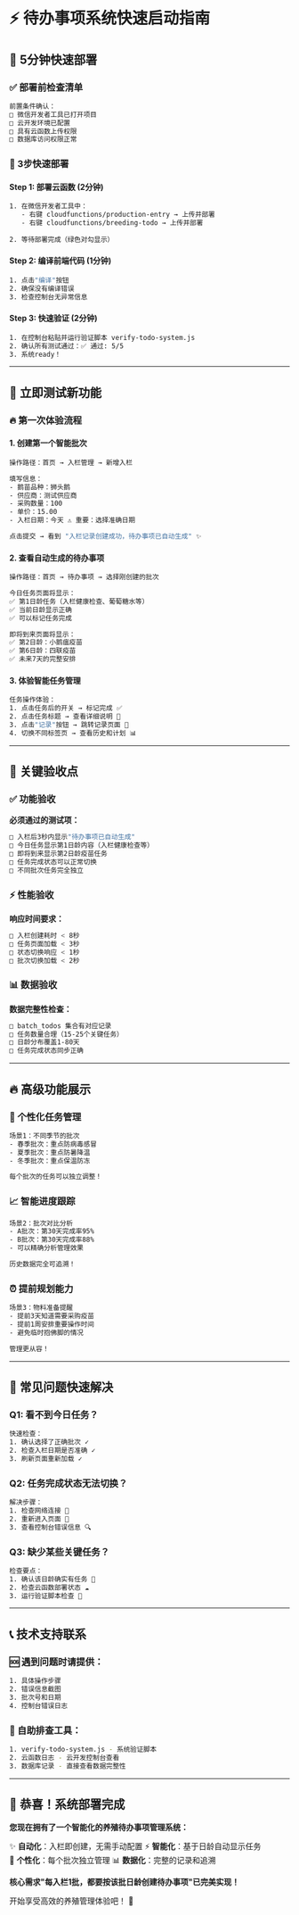 # ⚡ 待办事项系统快速启动指南

## 🎯 5分钟快速部署

### ✅ 部署前检查清单
```bash
前置条件确认：
□ 微信开发者工具已打开项目
□ 云开发环境已配置
□ 具有云函数上传权限
□ 数据库访问权限正常
```

### 🚀 3步快速部署

#### Step 1: 部署云函数 (2分钟)
```bash
1. 在微信开发者工具中：
   - 右键 cloudfunctions/production-entry → 上传并部署
   - 右键 cloudfunctions/breeding-todo → 上传并部署
   
2. 等待部署完成（绿色对勾显示）
```

#### Step 2: 编译前端代码 (1分钟)  
```bash
1. 点击"编译"按钮
2. 确保没有编译错误
3. 检查控制台无异常信息
```

#### Step 3: 快速验证 (2分钟)
```bash
1. 在控制台粘贴并运行验证脚本 verify-todo-system.js
2. 确认所有测试通过：✅ 通过: 5/5
3. 系统ready！
```

---

## 🧪 立即测试新功能

### 🔥 第一次体验流程

#### 1. 创建第一个智能批次
```bash
操作路径：首页 → 入栏管理 → 新增入栏

填写信息：
- 鹅苗品种：狮头鹅
- 供应商：测试供应商  
- 采购数量：100
- 单价：15.00
- 入栏日期：今天 ⚠️ 重要：选择准确日期

点击提交 → 看到 "入栏记录创建成功，待办事项已自动生成" ✨
```

#### 2. 查看自动生成的待办事项
```bash
操作路径：首页 → 待办事项 → 选择刚创建的批次

今日任务页面将显示：
✅ 第1日龄任务（入栏健康检查、葡萄糖水等）
✅ 当前日龄显示正确
✅ 可以标记任务完成

即将到来页面将显示：
✅ 第2日龄：小鹅瘟疫苗
✅ 第6日龄：四联疫苗
✅ 未来7天的完整安排
```

#### 3. 体验智能任务管理
```bash
任务操作体验：
1. 点击任务后的开关 → 标记完成 ✅
2. 点击任务标题 → 查看详细说明 📖  
3. 点击"记录"按钮 → 跳转记录页面 📝
4. 切换不同标签页 → 查看历史和计划 📊
```

---

## 🎯 关键验收点

### ✅ 功能验收
**必须通过的测试项：**
```bash
□ 入栏后3秒内显示"待办事项已自动生成"
□ 今日任务显示第1日龄内容（入栏健康检查等）
□ 即将到来显示第2日龄疫苗任务
□ 任务完成状态可以正常切换
□ 不同批次任务完全独立
```

### ⚡ 性能验收
**响应时间要求：**
```bash
□ 入栏创建耗时 < 8秒
□ 任务页面加载 < 3秒  
□ 状态切换响应 < 1秒
□ 批次切换加载 < 2秒
```

### 📊 数据验收
**数据完整性检查：**
```bash
□ batch_todos 集合有对应记录
□ 任务数量合理（15-25个关键任务）
□ 日龄分布覆盖1-80天
□ 任务完成状态同步正确
```

---

## 🔥 高级功能展示

### 🎨 个性化任务管理
```bash
场景1：不同季节的批次
- 春季批次：重点防病毒感冒
- 夏季批次：重点防暑降温  
- 冬季批次：重点保温防冻

每个批次的任务可以独立调整！
```

### 📈 智能进度跟踪
```bash
场景2：批次对比分析
- A批次：第30天完成率95%
- B批次：第30天完成率88%
- 可以精确分析管理效果

历史数据完全可追溯！
```

### ⏰ 提前规划能力
```bash
场景3：物料准备提醒
- 提前3天知道需要采购疫苗
- 提前1周安排重要操作时间
- 避免临时抱佛脚的情况

管理更从容！
```

---

## 🚨 常见问题快速解决

### Q1: 看不到今日任务？
```bash
快速检查：
1. 确认选择了正确批次 ✓
2. 检查入栏日期是否准确 ✓  
3. 刷新页面重新加载 ✓
```

### Q2: 任务完成状态无法切换？
```bash
解决步骤：
1. 检查网络连接 📶
2. 重新进入页面 🔄
3. 查看控制台错误信息 🔍
```

### Q3: 缺少某些关键任务？
```bash
检查要点：
1. 确认该日龄确实有任务 📅
2. 检查云函数部署状态 ☁️
3. 运行验证脚本检查 🧪
```

---

## 📞 技术支持联系

### 🆘 遇到问题时请提供：
```bash
1. 具体操作步骤
2. 错误信息截图  
3. 批次号和日期
4. 控制台错误日志
```

### 🔧 自助排查工具：
```bash
1. verify-todo-system.js - 系统验证脚本
2. 云函数日志 - 云开发控制台查看
3. 数据库记录 - 直接查看数据完整性
```

---

## 🎉 恭喜！系统部署完成

**您现在拥有了一个智能化的养殖待办事项管理系统：**

✨ **自动化**：入栏即创建，无需手动配置
⚡ **智能化**：基于日龄自动显示任务  
🎯 **个性化**：每个批次独立管理
📊 **数据化**：完整的记录和追溯

**核心需求"每入栏1批，都要按该批日龄创建待办事项"已完美实现！**

开始享受高效的养殖管理体验吧！ 🚀
